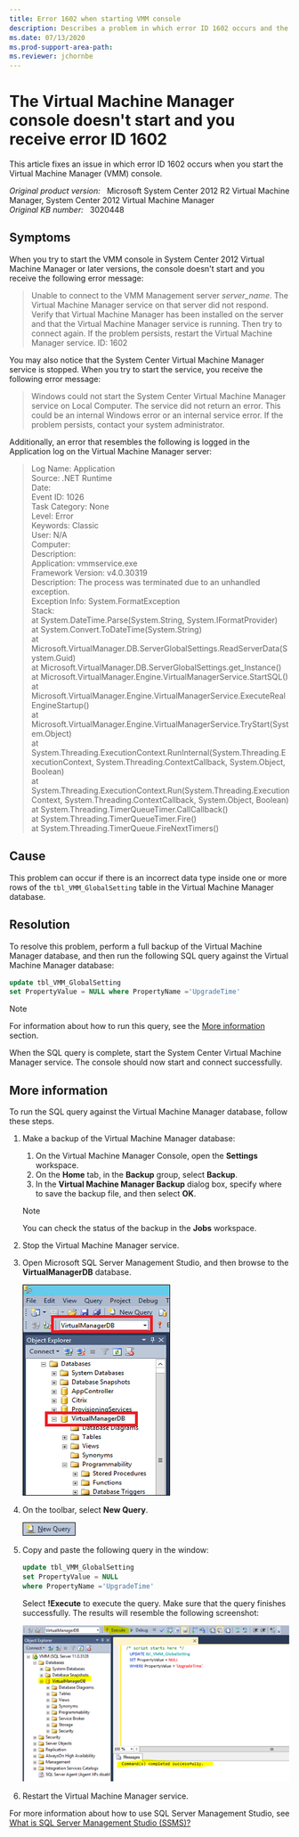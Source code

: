 ```yaml
---
title: Error 1602 when starting VMM console
description: Describes a problem in which error ID 1602 occurs and the Virtual Machine Manager console doesn't start.
ms.date: 07/13/2020
ms.prod-support-area-path:
ms.reviewer: jchornbe
---
```

# The Virtual Machine Manager console doesn't start and you receive error ID 1602

This article fixes an issue in which error ID 1602 occurs when you start the Virtual Machine Manager (VMM) console.

_Original product version:_ &nbsp; Microsoft System Center 2012 R2 Virtual Machine Manager, System Center 2012 Virtual Machine Manager  
_Original KB number:_ &nbsp; 3020448

## Symptoms

When you try to start the VMM console in System Center 2012 Virtual Machine Manager or later versions, the console doesn't start and you receive the following error message:

> Unable to connect to the VMM Management server *server_name*. The Virtual Machine Manager service on that server did not respond. Verify that Virtual Machine Manager has been installed on the server and that the Virtual Machine Manager service is running. Then try to connect again. If the problem persists, restart the Virtual Machine Manager service.
ID: 1602

You may also notice that the System Center Virtual Machine Manager service is stopped. When you try to start the service, you receive the following error message:

> Windows could not start the System Center Virtual Machine Manager service on Local Computer. The service did not return an error. This could be an internal Windows error or an internal service error. If the problem persists, contact your system administrator.

Additionally, an error that resembles the following is logged in the Application log on the Virtual Machine Manager server:

> Log Name: Application  
> Source: .NET Runtime  
> Date:  
> Event ID: 1026  
> Task Category: None  
> Level: Error  
> Keywords: Classic  
> User: N/A  
> Computer:  
> Description:  
> Application: vmmservice.exe  
> Framework Version: v4.0.30319  
> Description: The process was terminated due to an unhandled exception.  
> Exception Info: System.FormatException  
> Stack:  
> at System.DateTime.Parse(System.String, System.IFormatProvider)  
> at System.Convert.ToDateTime(System.String)  
> at Microsoft.VirtualManager.DB.ServerGlobalSettings.ReadServerData(System.Guid)  
> at Microsoft.VirtualManager.DB.ServerGlobalSettings.get_Instance()  
> at Microsoft.VirtualManager.Engine.VirtualManagerService.StartSQL()  
> at Microsoft.VirtualManager.Engine.VirtualManagerService.ExecuteRealEngineStartup()  
> at Microsoft.VirtualManager.Engine.VirtualManagerService.TryStart(System.Object)  
> at System.Threading.ExecutionContext.RunInternal(System.Threading.ExecutionContext, System.Threading.ContextCallback, System.Object, Boolean)  
> at System.Threading.ExecutionContext.Run(System.Threading.ExecutionContext, System.Threading.ContextCallback, System.Object, Boolean)  
> at System.Threading.TimerQueueTimer.CallCallback()  
> at System.Threading.TimerQueueTimer.Fire()  
> at System.Threading.TimerQueue.FireNextTimers()  

## Cause

This problem can occur if there is an incorrect data type inside one or more rows of the `tbl_VMM_GlobalSetting` table in the Virtual Machine Manager database.

## Resolution

To resolve this problem, perform a full backup of the Virtual Machine Manager database, and then run the following SQL query against the Virtual Machine Manager database:

```sql
update tbl_VMM_GlobalSetting
set PropertyValue = NULL where PropertyName ='UpgradeTime'
```

> [!NOTE]
> For information about how to run this query, see the [More information](#more-information) section.

When the SQL query is complete, start the System Center Virtual Machine Manager service. The console should now start and connect successfully.

## More information

To run the SQL query against the Virtual Machine Manager database, follow these steps.

1. Make a backup of the Virtual Machine Manager database:

   1. On the Virtual Machine Manager Console, open the **Settings** workspace.
   2. On the **Home** tab, in the **Backup** group, select **Backup**.
   3. In the **Virtual Machine Manager Backup** dialog box, specify where to save the backup file, and then select **OK**.

   > [!NOTE]
   > You can check the status of the backup in the **Jobs** workspace.
1. Stop the Virtual Machine Manager service.
1. Open Microsoft SQL Server Management Studio, and then browse to the **VirtualManagerDB** database.

   ![Screenshot of VirtualManagerDB database.](./media/vmm-console-start-error-1602/virtualmanagerdb.png)

1. On the toolbar, select **New Query**.

   ![Screenshot of New Query button.](./media/vmm-console-start-error-1602/new-query.png)

1. Copy and paste the following query in the window:

    ```sql
    update tbl_VMM_GlobalSetting
    set PropertyValue = NULL
    where PropertyName ='UpgradeTime'
    ```

    Select **!Execute** to execute the query. Make sure that the query finishes successfully. The results will resemble the following screenshot:

    ![Screenshot of the the Query result.](./media/vmm-console-start-error-1602/query-result.png)

1. Restart the Virtual Machine Manager service.

For more information about how to use SQL Server Management Studio, see [What is SQL Server Management Studio (SSMS)?](/sql/ssms/sql-server-management-studio-ssms)
